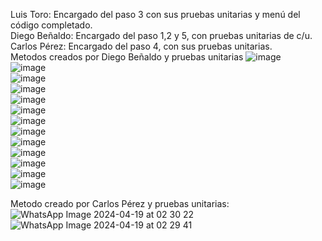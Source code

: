 Luis Toro: Encargado del paso 3 con sus pruebas unitarias y menú del código completado.  
Diego Beñaldo: Encargado del paso 1,2 y 5, con pruebas unitarias de c/u.  
Carlos Pérez: Encargado del paso 4, con sus pruebas unitarias.  
Metodos creados por Diego Beñaldo y pruebas unitarias 
![image](https://github.com/GatoMiau03/calculadora_Cientifica/assets/142507343/44370313-b54e-4883-bdc1-79a749ce0c40)  
![image](https://github.com/GatoMiau03/calculadora_Cientifica/assets/142507343/f58613c7-2e01-4afd-9bfb-ab8056418c67)  
![image](https://github.com/GatoMiau03/calculadora_Cientifica/assets/142507343/ce01bf1f-3bfd-4de9-9f19-f5865c5fa3be)  
![image](https://github.com/GatoMiau03/calculadora_Cientifica/assets/142507343/0edf9bfe-9609-4ff1-bcb0-e9e24213d329)  
![image](https://github.com/GatoMiau03/calculadora_Cientifica/assets/142507343/7c4d9ed6-bd78-4363-9660-d65a91e8962b)  
![image](https://github.com/GatoMiau03/calculadora_Cientifica/assets/142507343/7178c10a-9bcb-48e7-9e92-3329d0b23f2f)  
![image](https://github.com/GatoMiau03/calculadora_Cientifica/assets/142507343/8b69ff4d-8787-424b-8a25-db63907f994e)  
![image](https://github.com/GatoMiau03/calculadora_Cientifica/assets/142507343/0fec25df-87ad-4840-9059-da78cbd21b38)  
![image](https://github.com/GatoMiau03/calculadora_Cientifica/assets/142507343/c895803a-8c03-4168-9725-0de0334a8ca3)  
![image](https://github.com/GatoMiau03/calculadora_Cientifica/assets/142507343/802f3d3c-b600-492f-a7bb-416b01e0f653)  
![image](https://github.com/GatoMiau03/calculadora_Cientifica/assets/142507343/b7e41aed-ab35-462d-ba46-95f2419f3fab)  
![image](https://github.com/GatoMiau03/calculadora_Cientifica/assets/142507343/d4120357-7da0-49f3-8aa1-33a966797cba)  
![image](https://github.com/GatoMiau03/calculadora_Cientifica/assets/142507343/028545bc-076d-4cc8-936c-7c88a474d9e7)




Metodo creado por Carlos Pérez y pruebas unitarias:  
![WhatsApp Image 2024-04-19 at 02 30 22](https://github.com/GatoMiau03/calculadora_Cientifica/assets/163133151/3046638c-5973-4460-b8c6-42e3172d1df0)
![WhatsApp Image 2024-04-19 at 02 29 41](https://github.com/GatoMiau03/calculadora_Cientifica/assets/163133151/2746b336-dfea-4b53-99c2-b85471bc551f)
